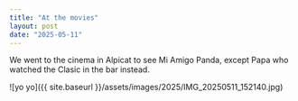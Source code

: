 ```yaml
---
title: "At the movies"
layout: post
date: "2025-05-11"
---
```


We went to the cinema in Alpicat to see Mi Amigo Panda, except Papa who watched the Clasic in the bar instead.

![yo yo]({{ site.baseurl }}/assets/images/2025/IMG_20250511_152140.jpg)
